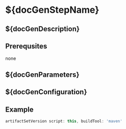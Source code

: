 # ${docGenStepName}

## ${docGenDescription}

## Prerequsites

none

## ${docGenParameters}

## ${docGenConfiguration}

## Example

```groovy
artifactSetVersion script: this, buildTool: 'maven'
```
